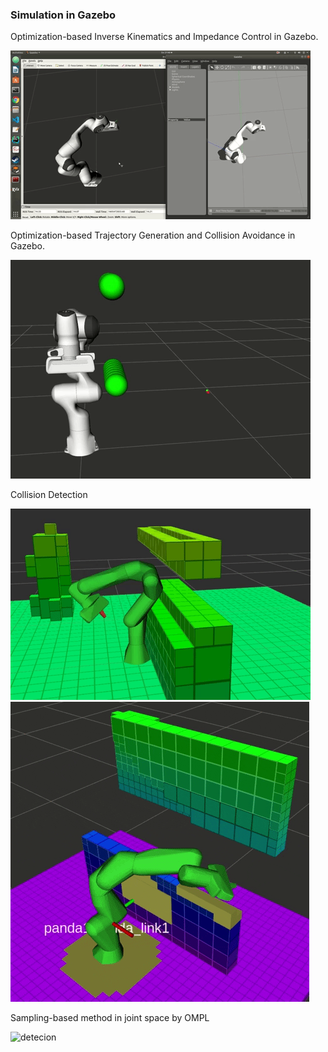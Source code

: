 
### Simulation in Gazebo
Optimization-based Inverse Kinematics and Impedance Control in Gazebo.  

![detecion](gif/ik.gif)  

Optimization-based Trajectory Generation and Collision Avoidance in Gazebo.  

![detecion](gif/avoid.gif)  

Collision Detection

![detecion](gif/collision_detection.gif)  
![detecion](gif/distance_calc.gif)  

Sampling-based method in joint space by OMPL

![detecion](gif/ompl.gif)  


